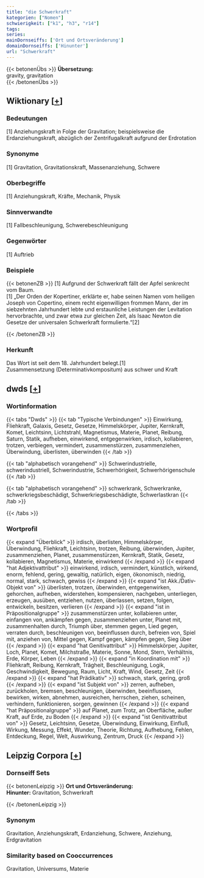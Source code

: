 ```yaml
---
title: "die Schwerkraft"
kategorien: ["Nomen"]
schwierigkeit: ["k1", "h3", "r14"]
tags:
series:
mainDornseiffs: ['Ort und Ortsveränderung']
domainDornseiffs: ['Hinunter']
url: "Schwerkraft"
---
```


{{< betonenÜbs >}}
**Übersetzung:**  
gravity, gravitation  
{{< /betonenÜbs >}}

## Wiktionary [[+](https://de.wiktionary.org/wiki/Schwerkraft)]

### Bedeutungen
[1] Anziehungskraft in Folge der Gravitation; beispielsweise die Erdanziehungskraft, abzüglich der Zentrifugalkraft aufgrund der Erdrotation  

### Synonyme
[1] Gravitation, Gravitationskraft, Massenanziehung, Schwere  

### Oberbegriffe
[1] Anziehungskraft, Kräfte, Mechanik, Physik  

### Sinnverwandte
[1] Fallbeschleunigung, Schwerebeschleunigung  

### Gegenwörter
[1] Auftrieb  

### Beispiele
{{< betonenZB >}}
[1] Aufgrund der Schwerkraft fällt der Apfel senkrecht vom Baum.  
[1] „Der Orden der Kopertiner, erklärte er, habe seinen Namen vom heiligen Joseph von Copertino, einem recht eigenwilligen frommen Mann, der im siebzehnten Jahrhundert lebte und erstaunliche Leistungen der Levitation hervorbrachte, und zwar etwa zur gleichen Zeit, als Isaac Newton die Gesetze der universalen Schwerkraft formulierte.“[2]  

{{< /betonenZB >}}
### Herkunft
Das Wort ist seit dem 18. Jahrhundert belegt.[1]  
Zusammensetzung (Determinativkompositum) aus schwer und Kraft  



## dwds [[+](https://www.dwds.de/wb/Schwerkraft)]

### Wortinformation
{{< tabs "Dwds" >}}
{{< tab "Typische Verbindungen" >}}
Einwirkung, Fliehkraft, Galaxis, Gesetz, Gesetze, Himmelskörper, Jupiter, Kernkraft, Komet, Leichtsinn, Lichtstrahl, Magnetismus, Materie, Planet, Reibung, Saturn, Statik, aufheben, einwirkend, entgegenwirken, irdisch, kollabieren, trotzen, verbiegen, vermindert, zusammenstürzen, zusammenziehen, Überwindung, überlisten, überwinden
{{< /tab >}}

{{< tab "alphabetisch vorangehend" >}}
Schwerindustrielle, schwerindustriell, Schwerindustrie, Schwerhörigkeit, Schwerhörigenschule
{{< /tab >}}

{{< tab "alphabetisch vorangehend" >}}
schwerkrank, Schwerkranke, schwerkriegsbeschädigt, Schwerkriegsbeschädigte, Schwerlastkran
{{< /tab >}}

{{< /tabs >}}

### Wortprofil
{{< expand "Überblick" >}} irdisch, überlisten, Himmelskörper, Überwindung, Fliehkraft, Leichtsinn, trotzen, Reibung, überwinden, Jupiter, zusammenziehen, Planet, zusammenstürzen, Kernkraft, Statik, Gesetz, kollabieren, Magnetismus, Materie, einwirkend {{< /expand >}}
{{< expand "hat Adjektivattribut" >}} einwirkend, irdisch, vermindert, künstlich, wirkend, enorm, fehlend, gering, gewaltig, natürlich, eigen, ökonomisch, niedrig, normal, stark, schwach, gewiss {{< /expand >}}
{{< expand "ist Akk./Dativ-Objekt von" >}} überlisten, trotzen, überwinden, entgegenwirken, gehorchen, aufheben, widerstehen, kompensieren, nachgeben, unterliegen, erzeugen, ausüben, entziehen, nutzen, überlassen, setzen, folgen, entwickeln, besitzen, verlieren {{< /expand >}}
{{< expand "ist in Präpositionalgruppe" >}} zusammenstürzen unter, kollabieren unter, einfangen von, ankämpfen gegen, zusammenziehen unter, Planet mit, zusammenhalten durch, Triumph über, stemmen gegen, Lied gegen, verraten durch, beschleunigen von, beeinflussen durch, befreien von, Spiel mit, anziehen von, Mittel gegen, Kampf gegen, kämpfen gegen, Sieg über {{< /expand >}}
{{< expand "hat Genitivattribut" >}} Himmelskörper, Jupiter, Loch, Planet, Komet, Milchstraße, Materie, Sonne, Mond, Stern, Verhältnis, Erde, Körper, Leben {{< /expand >}}
{{< expand "in Koordination mit" >}} Fliehkraft, Reibung, Kernkraft, Trägheit, Beschleunigung, Logik, Geschwindigkeit, Bewegung, Raum, Licht, Kraft, Wind, Gesetz, Zeit {{< /expand >}}
{{< expand "hat Prädikativ" >}} schwach, stark, gering, groß {{< /expand >}}
{{< expand "ist Subjekt von" >}} zerren, aufheben, zurückholen, bremsen, beschleunigen, überwinden, beeinflussen, bewirken, wirken, abnehmen, ausreichen, herrschen, ziehen, scheinen, verhindern, funktionieren, sorgen, gewinnen {{< /expand >}}
{{< expand "hat Präpositionalgruppe" >}} auf Planet, zum Trotz, an Oberfläche, außer Kraft, auf Erde, zu Boden {{< /expand >}}
{{< expand "ist Genitivattribut von" >}} Gesetz, Leichtsinn, Gesetze, Überwindung, Einwirkung, Einfluß, Wirkung, Messung, Effekt, Wunder, Theorie, Richtung, Aufhebung, Fehlen, Entdeckung, Regel, Welt, Auswirkung, Zentrum, Druck {{< /expand >}}

## Leipzig Corpora [[+](https://corpora.uni-leipzig.de/en/res?word=Schwerkraft&corpusId=deu_newscrawl-public_2018)]

### Dornseiff Sets
{{< betonenLeipzig >}}
**Ort und Ortsveränderung:**  
**Hinunter:** Gravitation, Schwerkraft  

{{< /betonenLeipzig >}}

### Synonym
Gravitation, Anziehungskraft, Erdanziehung, Schwere, Anziehung, Erdgravitation


### Similarity based on Cooccurrences
Gravitation, Universums, Materie


